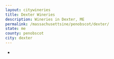 ```yaml
---
layout: citywineries
title: Dexter Wineries
description: Wineries in Dexter, ME
permalink: /massachusettsine/penobscot/dexter/
state: me
county: penobscot
city: dexter
---
```

-
